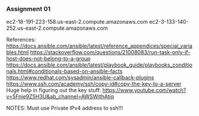 ### Assignment 01





ec2-18-191-223-158.us-east-2.compute.amazonaws.com
ec2-3-133-140-252.us-east-2.compute.amazonaws.com


References:
https://docs.ansible.com/ansible/latest/reference_appendices/special_variables.html
https://stackoverflow.com/questions/21008083/run-task-only-if-host-does-not-belong-to-a-group
https://docs.ansible.com/ansible/latest/playbook_guide/playbooks_conditionals.html#conditionals-based-on-ansible-facts
https://www.redhat.com/sysadmin/ansible-callback-plugins
https://www.ssh.com/academy/ssh/copy-id#copy-the-key-to-a-server
Huge help in figuring out the key stuff:
https://www.youtube.com/watch?v=5Fnie9Z5H3U&ab_channel=AWSWithAtiq



NOTES:
Must use Private IPv4 address to ssh!!!